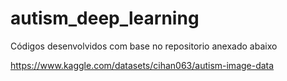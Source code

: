 # autism_deep_learning

Códigos desenvolvidos com base no repositorio anexado abaixo

https://www.kaggle.com/datasets/cihan063/autism-image-data
